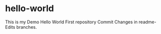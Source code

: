 # hello-world
This is my Demo Hello World First repository
Commit Changes in readme-Edits branches.
